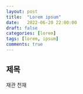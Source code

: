 ```yaml
---
layout: post
title:  "Lorem ipsum"
date:   2022-06-20 22:00:00
draft: false
categories: [lorem]
tags: [lorem, ipsum]
comments: true
---
```


## 제목 

재관 천재